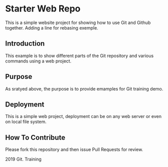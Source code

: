 # Starter Web Repo

This is a simple website project for showing how to use Git and Github together.
Adding a line for rebasing exemple.

## Introduction

This example is to show different parts of the Git repository and various commands using a web project.

## Purpose

As sratyed above, the purpose is to provide emamples for Git training demo.

## Deployment

This is a simple web project, deployment can be on any web server or even on local file system.
## How To Contribute

Please fork this repository and then issue Pull Requests for review.

2019 Git. Training